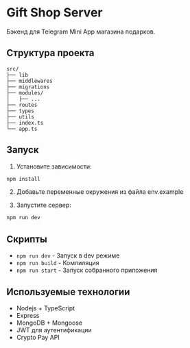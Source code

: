 # Gift Shop Server

Бэкенд для Telegram Mini App магазина подарков.

## Структура проекта

```
src/
├── lib       
├── middlewares 
├── migrations       
├── modules/
│   ├── ... 
├── routes
├── types
├── utils                  
├── index.ts 
└── app.ts
```

## Запуск

1. Установите зависимости:
```bash
npm install
```

2. Добавьте переменные окружения из файла env.example

3. Запустите сервер:
```bash
npm run dev
```

## Скрипты

- `npm run dev` - Запуск в dev режиме
- `npm run build` - Компиляция
- `npm run start` - Запуск собранного приложения

## Используемые технологии

- Nodejs + TypeScript
- Express
- MongoDB + Mongoose
- JWT для аутентификации
- Crypto Pay API